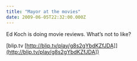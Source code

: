 ```yaml
---
title: "Mayor at the movies"
date: 2009-06-05T22:32:00.000Z
---
```


Ed Koch is doing movie reviews. What’s not to like?

[blip.tv [http://blip.tv/play/g8s2gYbdKZfJDA]](http://blip.tv/play/g8s2gYbdKZfJDA])
